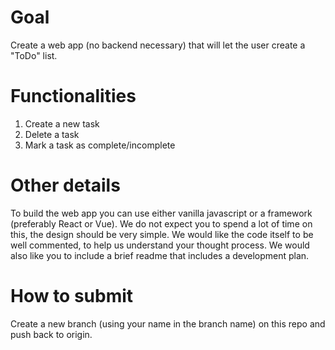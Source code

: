 # Goal

Create a web app (no backend necessary) that will let the user create a "ToDo" list.

# Functionalities

1. Create a new task
2. Delete a task
3. Mark a task as complete/incomplete

# Other details

To build the web app you can use either vanilla javascript or a framework (preferably React or Vue).  We do not expect you to spend a lot of time on this, the design should be very simple.  We would like the code itself to be well commented, to help us understand your thought process.  We would also like you to include a brief readme that includes a development plan.

# How to submit
Create a new branch (using your name in the branch name) on this repo and push back to origin.
